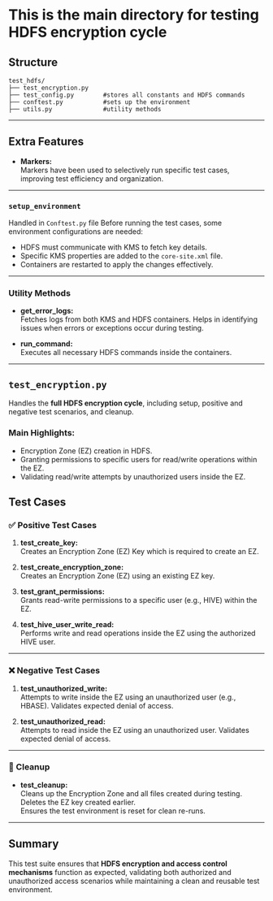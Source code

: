 # This is the main directory for testing HDFS encryption cycle 

## Structure
```
test_hdfs/
├── test_encryption.py
├── test_config.py        #stores all constants and HDFS commands
├── conftest.py           #sets up the environment
├── utils.py              #utility methods

```

---

## Extra Features

- **Markers:**  
  Markers have been used to selectively run specific test cases, improving test efficiency and organization.

---

### `setup_environment`

Handled in `Conftest.py` file
Before running the test cases, some environment configurations are needed:
- HDFS must communicate with KMS to fetch key details.
- Specific KMS properties are added to the `core-site.xml` file.
- Containers are restarted to apply the changes effectively.

---

### Utility Methods

- **get_error_logs:**  
  Fetches logs from both KMS and HDFS containers. Helps in identifying issues when errors or exceptions occur during testing.

- **run_command:**  
  Executes all necessary HDFS commands inside the containers.

---

## `test_encryption.py`

Handles the **full HDFS encryption cycle**, including setup, positive and negative test scenarios, and cleanup.

### Main Highlights:
- Encryption Zone (EZ) creation in HDFS.
- Granting permissions to specific users for read/write operations within the EZ.
- Validating read/write attempts by unauthorized users inside the EZ.


## Test Cases

### ✅ Positive Test Cases

1. **test_create_key:**  
   Creates an Encryption Zone (EZ) Key which is required to create an EZ.
   
2. **test_create_encryption_zone:**  
   Creates an Encryption Zone (EZ) using an existing EZ key.

3. **test_grant_permissions:**  
   Grants read-write permissions to a specific user (e.g., HIVE) within the EZ.

4. **test_hive_user_write_read:**  
   Performs write and read operations inside the EZ using the authorized HIVE user.

---

### ❌ Negative Test Cases

1. **test_unauthorized_write:**  
   Attempts to write inside the EZ using an unauthorized user (e.g., HBASE). Validates expected denial of access.

2. **test_unauthorized_read:**  
   Attempts to read inside the EZ using an unauthorized user. Validates expected denial of access.

---

### 🧹 Cleanup

- **test_cleanup:**  
  Cleans up the Encryption Zone and all files created during testing.
  Deletes the EZ key created earlier.  
  Ensures the test environment is reset for clean re-runs.

---

## Summary

This test suite ensures that **HDFS encryption and access control mechanisms** function as expected, validating both authorized and unauthorized access scenarios while maintaining a clean and reusable test environment.
